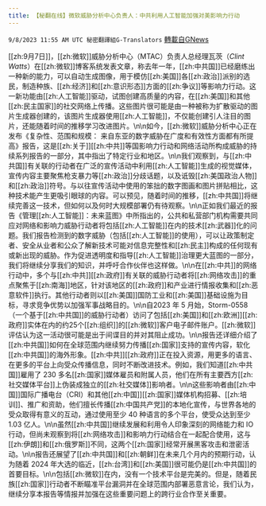 ```yaml
---
title: 【秘翻在线】微软威胁分析中心负责人：中共利用人工智能加强对美影响力行动
---
```

`9/8/2023 11:55 AM UTC 秘密翻譯組G-Translators` [轉載自GNews](https://gnews.org/articles/1663065)

[[zh:9月7日]]，[[zh:微软]]威胁分析中心（MTAC）负责人总经理瓦茨（_Clint Watts_）在[[zh:微软]]博客系统发表文章，称去年一年，[[zh:中共国]]已经磨练出一种新的能力，可以自动生成图像，用于模仿[[zh:美国]]各[[zh:政治]]派别的选民，制造种族、[[zh:经济]]和[[zh:意识形态]]方面的[[zh:争议]]等影响力行动。这一新功能由[[zh:人工智能]]驱动，试图创建高质量的内容，在[[zh:美国]]和其他[[zh:民主国家]]的社交网络上传播。这些图片很可能是由一种被称为扩散驱动的图片生成器创建的，该图片生成器使用[[zh:人工智能]]，不仅能创建引人注目的图片，还能随着时间的推移学习改进图片。\n\n如今，[[zh:微软]]威胁分析中心正在发布《复杂性、范围和规模： 来自东亚的数字威胁在广度和有效性方面都有所提高》报告，这是[[zh:关于]][[zh:中共]]等国影响力行动和网络活动所构成威胁的持续系列报告的一部分，其中指出了特定行业和地区。\n\n我们观察到，与[[zh:中共国]]有关联的行动者在广泛的宣传活动中利用[[zh:人工智能]]生成的视觉媒体，宣传内容主要聚焦枪支暴力等[[zh:政治]]分歧话题，以及诋毁[[zh:美国政治人物]]和[[zh:政治]]符号。与以往宣传活动中使用的笨拙的数字图画和图片拼贴相比，这种技术能产生更吸引眼球的内容。可以预见，随着时间的推移，[[zh:中共国]]将继续完善这一技术，但如何以及何时大规模部署仍有待观察。\n\n正如我们最近的报告《管理[[zh:人工智能]]：未来蓝图》中所指出的，公共和私营部门机构需要共同应对网络和影响力威胁行动者将包括[[zh:人工智能]]在内的技术[[zh:武器]]化的问题。我们报告检测到的数字威胁（包括[[zh:人工智能]]的使用），可以让政策制定者、安全从业者和公众了解新技术可能对信息完整性和[[zh:民主]]构成的任何现有或新出现的威胁。作为促进透明度和指导[[zh:人工智能]]治理更大蓝图的一部分，我们将继续分享我们的知识，并呼吁合作伙伴也这样做。\n\n在[[zh:中共]]的网络行动中，多个与[[zh:中共]][[zh:政府]]有关联的威胁行动者将[[zh:网络攻击]]的重点聚焦于[[zh:南海]]地区，针对该地区的[[zh:政府]]和产业进行情报收集和[[zh:恶意软件]]执行。其他行动者则以[[zh:美国]]国防工业和[[zh:美国]]基础设施为目标，寻求竞争优势以加强军事战略目的。\n\n自2023 年 5 月始，Storm-0558（一个基于[[zh:中共国]]的威胁行动者）访问了包括[[zh:美国]]和[[zh:欧洲]][[zh:政府]]实体在内的约25个[[zh:组织]]的[[zh:微软]]客户电子邮件账户。[[zh:微软]]评估认为这一活动很可能是出于间谍目的并对其阻止成功。\n\n报告还详细介绍了[[zh:中共国]]如何在全球范围内继续努力传播[[zh:国家]]支持的宣传内容，软化[[zh:中共国]]的海外形象。[[zh:中共]][[zh:政府]]正在投入资源，用更多的语言、在更多的平台上向受众传播信息，同时不断改进技术。例如，我们知道[[zh:中共国]]雇用了 230 多名[[zh:国家]]媒体雇员和附属人员，他们在所有主要西方[[zh:社交媒体平台]]上伪装成独立的[[zh:社交媒体]]影响者。\n\n这些影响者由[[zh:中国]]国际广播电台（CRI）和其他[[zh:中国]][[zh:国家]]媒体机构招募、[[zh:培训]]、推广和资助，他们擅长传播[[zh:中国共产党]]的本地化宣传，与世界各地的受众取得有意义的互动，通过使用至少 40 种语言的多个平台，使受众达到至少 1.03 亿人。\n\n虽然[[zh:中共国]]继续发展和利用令人印象深刻的网络能力和 IO 行动，但尚未观察到将[[zh:网络攻击]]和影响力行动结合在一起配合使用，这与[[zh:伊朗]]和[[zh:俄罗斯]]不同，这两个[[zh:国家]]经常开展黑客攻击和泄密活动。\n\n报告还展望了[[zh:中共国]]和[[zh:朝鲜]]在未来几个月内的预期行动，认为随着 2024 年大选的临近，[[zh:台湾]]和[[zh:美国]]很可能仍是[[zh:中共国]]的首要目标。\n\n包括[[zh:微软]]在内，没有一个技术平台是完美的。但是，随着民族[[zh:国家]]行动者不断瞄准平台漏洞并在全球范围内部署恶意言论，我们认为，继续分享本报告等情报并加强在这些重要问题上的跨行业合作至关重要。

